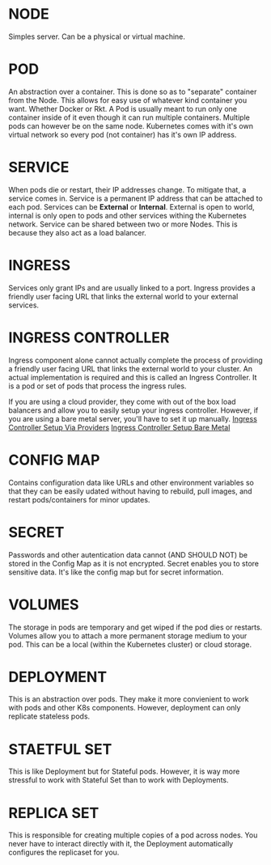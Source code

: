 NODE
=======
Simples server. Can be a physical or virtual machine.

POD
======
An abstraction over a container. This is done so as to "separate" container from the Node. This allows for easy use of whatever kind container you want. Whether Docker or Rkt. A Pod is usually meant to run only one container inside of it even though it can run multiple containers. Multiple pods can however be on the same node. Kubernetes comes with it's own virtual network so every pod (not container) has it's own IP address.

SERVICE
==========
When pods die or restart, their IP addresses change. To mitigate that, a service comes in. Service is a permanent IP address that can be attached to each pod. Services can be **External** or **Internal**. External is open to world, internal is only open to pods and other services withing the Kubernetes network. Service can be shared between two or more Nodes. This is because they also act as a load balancer.

INGRESS
===========
Services only grant IPs and are usually linked to a port. Ingress provides a friendly user facing URL that links the external world to your external services.

INGRESS CONTROLLER
====================
Ingress component alone cannot actually complete the process of providing a friendly user facing URL that links the external world to your cluster. An actual implementation is required and this is called an Ingress Controller. It is a pod or set of pods that process the ingress rules.

If you are using a cloud provider, they come with out of the box load balancers and allow you to easily setup your ingress controller. However, if you are using a bare metal server, you'll have to set it up manually.
[Ingress Controller Setup Via Providers](https://kubernetes.io/docs/concepts/services-networking/ingress-controllers/)
[Ingress Controller Setup Bare Metal](https://kubernetes.github.io/ingress-nginx/deploy/baremetal/)

CONFIG MAP
============
Contains configuration data like URLs and other environment variables so that they can be easily udated without having to rebuild, pull images, and restart pods/containers for minor updates.

SECRET
===========
Passwords and other autentication data cannot (AND SHOULD NOT) be stored in the Config Map as it is not encrypted. Secret enables you to store sensitive data. It's like the config map but for secret information.

VOLUMES
===========
The storage in pods are temporary and get wiped if the pod dies or restarts. Volumes allow you to attach a more permanent storage medium to your pod. This can be a local (within the Kubernetes cluster) or cloud storage.

DEPLOYMENT
============
This is an abstraction over pods. They make it more convienient to work with pods and other K8s components. However, deployment can only replicate stateless pods.

STAETFUL SET
============
This is like Deployment but for Stateful pods. However, it is way more stressful to work with Stateful Set than to work with Deployments.


REPLICA SET
================
This is responsible for creating multiple copies of a pod across nodes. You never have to interact directly with it, the Deployment automatically configures the replicaset for you.